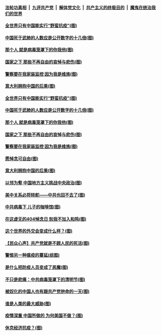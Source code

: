 

####  [法轮功真相](../../../../basic/blob/master/README.md?t=04061730) &nbsp;|&nbsp; [九评共产党](../../../../9ping.md/blob/master/README.md?t=04061730) &nbsp;|&nbsp; [解体党文化](../../../../jtdwh.md/blob/master/README.md?t=04061730)  &nbsp;|&nbsp; [共产主义的终极目的](../../../../gczydzjmd.md/blob/master/README.md?t=04061730) &nbsp;|&nbsp; [魔鬼在统治我们的世界](../../../../mgztzwmdsj.md/blob/master/README.md?t=04061730) 

#### [全世界只有中国能实行“野蛮抗疫”(图)](../pages/p4/928771.md?t=04061730) 

#### [中国死于武肺的人数应是公开数字的十几倍(图)](../pages/p4/928768.md?t=04061730) 

#### [那个人 就是病毒笼罩下的你我他(图)](../pages/p4/928751.md?t=04061730) 

#### [国家之下 那些不再自由的哀悼与悲伤(图)](../pages/p4/928763.md?t=04061730) 

#### [警察要在我家装监控 因为我是维族(图)](../pages/p4/928756.md?t=04061730) 

#### [意大利拥抱中国的后果(图)](../pages/p4/928678.md?t=04061730) 

#### [全世界只有中国能实行“野蛮抗疫”(图)](../pages/p4/928771.md?t=04061730) 

#### [中国死于武肺的人数应是公开数字的十几倍(图)](../pages/p4/928768.md?t=04061730) 

#### [那个人 就是病毒笼罩下的你我他(图)](../pages/p4/928751.md?t=04061730) 

#### [国家之下 那些不再自由的哀悼与悲伤(图)](../pages/p4/928763.md?t=04061730) 

#### [警察要在我家装监控 因为我是维族(图)](../pages/p4/928756.md?t=04061730) 

#### [愿悼念可自由(图)](../pages/p4/928766.md?t=04061730) 

#### [意大利拥抱中国的后果(图)](../pages/p4/928678.md?t=04061730) 

#### [以邻为壑 中国地方主义挑战中央政治(图)](../pages/p4/928677.md?t=04061730) 

#### [美中关系必将转舵——中共也回不去了(图)](../pages/p4/928618.md?t=04061730) 

#### [中共病毒下 儿子的咖啡馆(图)](../pages/p4/928597.md?t=04061730) 

#### [在这虚无的404悼念日 恕我不加入和鸣(图)](../pages/p4/928672.md?t=04061730) 

#### [这个世界的外交会变成什么样？(图)](../pages/p4/928609.md?t=04061730) 

#### [【民众心声】共产党就是不顾人民的死活(图)](../pages/p4/928531.md?t=04061730) 

#### [警惕另一种瘟疫的蔓延(组图)](../pages/p4/928564.md?t=04061730) 

#### [是什么把防疫人员变成了恶魔(图)](../pages/p4/928575.md?t=04061730) 

#### [不只是悲痛：中共病毒笼罩下的清明节(图)](../pages/p4/928571.md?t=04061730) 

#### [被奴化的中国人也有跟共产党拚命的一天(图)](../pages/p4/928556.md?t=04061730) 

#### [谁是人类的最大威胁(图)](../pages/p4/928554.md?t=04061730) 

#### [疫情深重 中国所做的 为何美国不做？(图)](../pages/p4/928552.md?t=04061730) 

#### [休克经济抗疫？(图)](../pages/p4/928445.md?t=04061730) 

